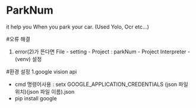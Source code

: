 # ParkNum
it help you When you park your car. (Used Yolo, Ocr etc...)

#오류 해결
1. error(2)가 뜬다면 File - setting - Project : parkNum - Project Interpreter -  (venv) 설정

#환경 설정
1.google vision api 
- cmd 명령어사용 : setx GOOGLE_APPLICATION_CREDENTIALS (json 파일 위치)(json 파일 이름).json
- pip install google